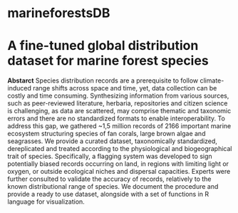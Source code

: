 # marineforestsDB
# A fine-tuned global distribution dataset for marine forest species

**Abstarct**
Species distribution records are a prerequisite to follow climate-induced range shifts across space and time, yet, data collection can be costly and time consuming. Synthesizing information from various sources, such as peer-reviewed literature, herbaria, repositories and citizen science is challenging, as data are scattered, may comprise thematic and taxonomic errors and there are no standardized formats to enable interoperability. To address this gap, we gathered ~1,5 million records of 2166 important marine ecosystem structuring species of fan corals, large brown algae and seagrasses. We provide a curated dataset, taxonomically standardized, dereplicated and treated according to the physiological and biogeographical trait of species. Specifically, a flagging system was developed to sign potentially biased records occurring on land, in regions with limiting light or oxygen, or outside ecological niches and dispersal capacities. Experts were further consulted to validate the accuracy of records, relatively to the known distributional range of species. We document the procedure and provide a ready to use dataset, alongside with a set of functions in R language for visualization.
